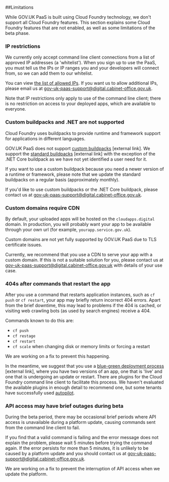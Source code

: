 ##Limitations

While GOV.UK PaaS is built using Cloud Foundry technology, we don't support all Cloud Foundry features. This section explains some Cloud Foundry features that are not enabled, as well as some limitations of the beta phase.

### IP restrictions

We currently only accept command line client connections from a list of approved IP addresses (a 'whitelist'). When you sign up to use the PaaS, you must tell us the IPs or IP ranges you and your developers will connect from, so we can add them to our whitelist. 

You can view [the list of allowed IPs](https://github.com/alphagov/paas-cf/blob/master/terraform/prod.tfvars#L9). If you want us to allow additional IPs, please email us at [gov-uk-paas-support@digital.cabinet-office.gov.uk](mailto:gov-uk-paas-support@digital.cabinet-office.gov.uk).

Note that IP restrictions only apply to use of the command line client; there is no restriction on access to your deployed apps, which are available to everyone.

### Custom buildpacks and .NET are not supported

Cloud Foundry uses buildpacks to provide runtime and framework support for applications in different languages. 

GOV.UK PaaS does not support [custom buildpacks](https://docs.cloudfoundry.org/buildpacks/custom.html) [external link]. We support the [standard buildpacks](https://docs.cloudfoundry.org/buildpacks/) [external link] with the exception of the .NET Core buildpack as we have not yet identified a user need for it.

If you want to use a custom buildpack because you need a newer version of a runtime or framework, please note that we update the standard buildpacks on a regular basis (approximately monthly).

If you'd like to use custom buildpacks or the .NET Core buildpack, please contact us at [gov-uk-paas-support@digital.cabinet-office.gov.uk](mailto:gov-uk-paas-support@digital.cabinet-office.gov.uk).

### Custom domains require CDN

By default, your uploaded apps will be hosted on the ``cloudapps.digital`` domain. In production, you will probably want your app to be available through your own url (for example, ``yourapp.service.gov.uk``).

Custom domains are not yet fully supported by GOV.UK PaaS due to TLS certificate issues.

Currently, we recommend that you use a CDN to serve your app with a custom domain. If this is not a suitable solution for you, please contact us at [gov-uk-paas-support@digital.cabinet-office.gov.uk](mailto:gov-uk-paas-support@digital.cabinet-office.gov.uk) with details of your use case.


### 404s after commands that restart the app

After you use a command that restarts application instances, such as ``cf push`` or ``cf restart``, your app may briefly return incorrect 404 errors. Apart from the brief downtime, this may lead to problems if the 404 is cached, or visiting web crawling bots (as used by search engines) receive a 404.

Commands known to do this are:
- ``cf push``
- ``cf restage``
- ``cf restart``
- ``cf scale`` when changing disk or memory limits or forcing a restart

We are working on a fix to prevent this happening.

In the meantime, we suggest that you use a [blue-green deployment process](https://docs.cloudfoundry.org/devguide/deploy-apps/blue-green.html) [external link], where you have two versions of an app, one that is 'live' and one that is undergoing an update or restart. There are plugins for the Cloud Foundry command line client to facilitate this process. We haven't evaluated the available plugins in enough detail to recommend one, but some tenants have successfully used [autopilot](https://github.com/contraband/autopilot).

### API access may have brief outages during beta

During the beta period, there may be occasional brief periods where API access is unavailable during a platform update, causing commands sent from the command line client to fail. 

If you find that a valid command is failing and the error message does not explain the problem, please wait 5 minutes before trying the command again. If the error persists for more than 5 minutes, it is unlikely to be caused by a platform update and you should contact us at [gov-uk-paas-support@digital.cabinet-office.gov.uk](mailto:gov-uk-paas-support@digital.cabinet-office.gov.uk).  

We are working on a fix to prevent the interruption of API access when we update the platform.
